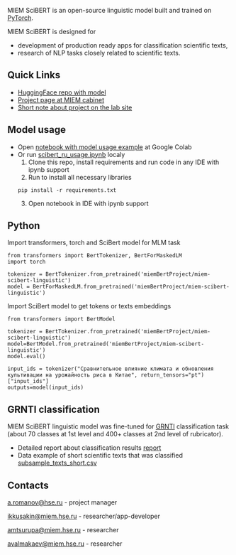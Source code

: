 MIEM SciBERT is an open-source linguistic model built and trained on [PyTorch](https://pytorch.org).

MIEM SciBERT is designed for
* development of production ready apps for classification scientific texts,
* research of NLP tasks closely related to scientific texts.

## Quick Links

* [HuggingFace repo with model](https://huggingface.co/miemBertProject/miem-scibert-linguistic)
* [Project page at MIEM cabinet](https://cabinet.miem.hse.ru/#/project/371/)
* [Short note about project on the lab site](https://miem.hse.ru/edu/ce/cadsystem/da_short_text)

## Model usage

* Open [notebook with model usage example](https://drive.google.com/file/d/1UZVhmA9LHL6Zsji-_9i_eJILmjhEziQz/view?usp=sharing) at Google Colab
* Or run [scibert_ru_usage.ipynb](https://github.com/IlyaKusakin/miem-scibert-project/blob/main/scibert_ru_usage.ipynb)  localy 
  1. Clone this repo, install requirements and run code in any IDE with ipynb support
  2. Run to install all necessary libraries
    ```
    pip install -r requirements.txt
    ```
  3. Open notebook in IDE with ipynb support

## Python

Import transformers, torch and SciBert model for MLM task
```
from transformers import BertTokenizer, BertForMaskedLM
import torch

tokenizer = BertTokenizer.from_pretrained('miemBertProject/miem-scibert-linguistic')
model = BertForMaskedLM.from_pretrained('miemBertProject/miem-scibert-linguistic')
```

Import SciBert model to get tokens or texts embeddings
```
from transformers import BertModel

tokenizer = BertTokenizer.from_pretrained('miemBertProject/miem-scibert-linguistic')
model=BertModel.from_pretrained('miemBertProject/miem-scibert-linguistic')
model.eval()

input_ids = tokenizer("Сравнительное влияние климата и обновления культивации на урожайность риса в Китае", return_tensors="pt")["input_ids"]
outputs=model(input_ids)
```

## GRNTI classification

MIEM SciBERT linguistic model was fine-tuned for [GRNTI](https://grnti.ru/) classification task (about 70 classes at 1st level and 400+ classes at 2nd level of rubricator). 

* Detailed report about classification results [report](https://drive.google.com/drive/folders/1MbW6TUvDpnaRxBgdXOCHtzR1ohfLkiqr?usp=sharing) 
* Data example of short scientific texts that was classified [subsample_texts_short.csv](https://github.com/IlyaKusakin/miem-scibert-project/blob/main/subsample_texts_short.csv)

## Contacts

[a.romanov@hse.ru](https://cabinet.miem.hse.ru/#/project/371/team) - project manager

[ikkusakin@miem.hse.ru](https://cabinet.miem.hse.ru/#/project/371/team) - researcher/app-developer

[amtsurupa@miem.hse.ru](https://cabinet.miem.hse.ru/#/project/371/team) - researcher

[avalmakaev@miem.hse.ru](https://cabinet.miem.hse.ru/#/project/371/team) - researcher
